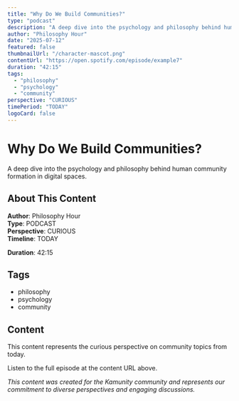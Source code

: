 ```yaml
---
title: "Why Do We Build Communities?"
type: "podcast"
description: "A deep dive into the psychology and philosophy behind human community formation in digital spaces."
author: "Philosophy Hour"
date: "2025-07-12"
featured: false
thumbnailUrl: "/character-mascot.png"
contentUrl: "https://open.spotify.com/episode/example7"
duration: "42:15"
tags:
  - "philosophy"
  - "psychology"
  - "community"
perspective: "CURIOUS"
timePeriod: "TODAY"
logoCard: false
---
```

# Why Do We Build Communities?

A deep dive into the psychology and philosophy behind human community formation in digital spaces.

## About This Content

**Author**: Philosophy Hour  
**Type**: PODCAST  
**Perspective**: CURIOUS  
**Timeline**: TODAY  

**Duration**: 42:15  

## Tags

- philosophy
- psychology
- community

## Content

This content represents the curious perspective on community topics from today. 


Listen to the full episode at the content URL above.



*This content was created for the Kamunity community and represents our commitment to diverse perspectives and engaging discussions.*
